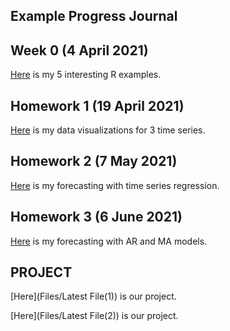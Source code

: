 ## Example Progress Journal

## Week 0 (4 April 2021)

[Here](Files/IE360_Spring21_Homework0) is my 5 interesting R examples.

## Homework 1 (19 April 2021)

[Here](Files/360hw1) is my data visualizations for 3 time series.

## Homework 2 (7 May 2021)

[Here](Files/IE360_hw2) is my forecasting with time series regression.

## Homework 3 (6 June 2021)

[Here](Files/hw3_360) is my forecasting with AR and MA models.

## PROJECT

[Here](Files/Latest File(1)) is our project.

[Here](Files/Latest File(2)) is our project.
